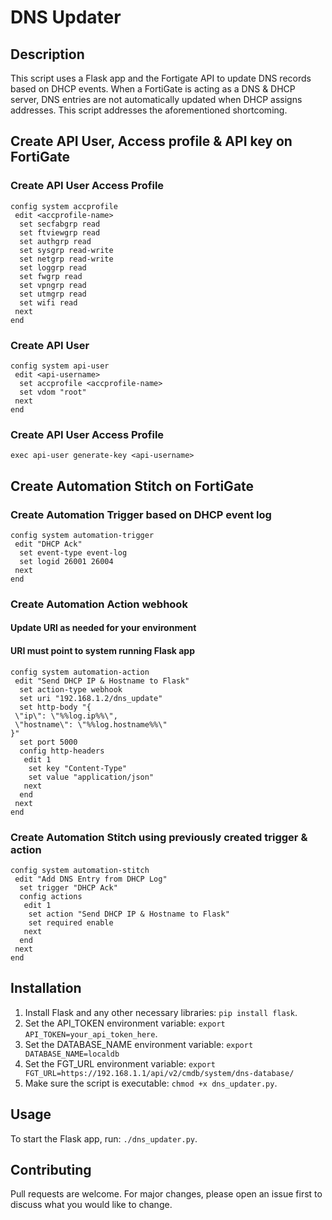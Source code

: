 # DNS Updater

## Description
This script uses a Flask app and the Fortigate API to update DNS records based on DHCP events.
When a FortiGate is acting as a DNS & DHCP server, DNS entries are not automatically updated when DHCP assigns addresses. This script addresses the aforementioned shortcoming.

## Create API User, Access profile & API key on FortiGate
### Create API User Access Profile
```
config system accprofile
 edit <accprofile-name>
  set secfabgrp read
  set ftviewgrp read
  set authgrp read
  set sysgrp read-write
  set netgrp read-write
  set loggrp read
  set fwgrp read
  set vpngrp read
  set utmgrp read
  set wifi read
 next
end
```

### Create API User
```
config system api-user
 edit <api-username>
  set accprofile <accprofile-name>
  set vdom "root"
 next
end
```

### Create API User Access Profile
```
exec api-user generate-key <api-username>
```

## Create Automation Stitch on FortiGate

### Create Automation Trigger based on DHCP event log

```
config system automation-trigger
 edit "DHCP Ack"
  set event-type event-log
  set logid 26001 26004
 next
end
```

### Create Automation Action webhook
#### Update URI as needed for your environment
#### URI must point to system running Flask app

```
config system automation-action
 edit "Send DHCP IP & Hostname to Flask"
  set action-type webhook
  set uri "192.168.1.2/dns_update"
  set http-body "{
 \"ip\": \"%%log.ip%%\",
 \"hostname\": \"%%log.hostname%%\"
}"
  set port 5000
  config http-headers
   edit 1
    set key "Content-Type"
    set value "application/json"
   next
  end
 next
end
```

### Create Automation Stitch using previously created trigger & action

```
config system automation-stitch
 edit "Add DNS Entry from DHCP Log"
  set trigger "DHCP Ack"
  config actions
   edit 1
    set action "Send DHCP IP & Hostname to Flask"
    set required enable
   next
  end
 next
end
```

## Installation
1. Install Flask and any other necessary libraries: `pip install flask`.
2. Set the API_TOKEN environment variable: `export API_TOKEN=your_api_token_here`.
3. Set the DATABASE_NAME environment variable: `export DATABASE_NAME=localdb`
4. Set the FGT_URL environment variable: `export FGT_URL=https://192.168.1.1/api/v2/cmdb/system/dns-database/`
5. Make sure the script is executable: `chmod +x dns_updater.py`.

## Usage
To start the Flask app, run: `./dns_updater.py`.

## Contributing
Pull requests are welcome. For major changes, please open an issue first to discuss what you would like to change.
